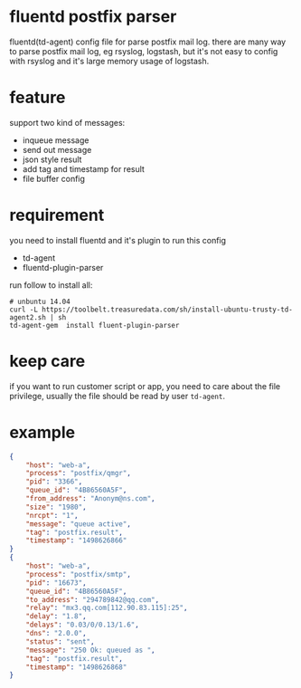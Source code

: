 # fluentd postfix parser

fluentd(td-agent) config file for parse postfix mail log.
there are many way to parse postfix mail log, eg rsyslog, logstash,
but it's not easy to config with rsyslog and it's large memory usage 
of logstash.

# feature

support two kind of messages:

- inqueue message
- send out message
- json style result
- add tag and timestamp for result
- file buffer config

# requirement

you need to install fluentd and it's plugin to run this config

- td-agent
- fluentd-plugin-parser

run follow to install all:

``` shell
# unbuntu 14.04
curl -L https://toolbelt.treasuredata.com/sh/install-ubuntu-trusty-td-agent2.sh | sh
td-agent-gem  install fluent-plugin-parser
```

# keep care

if you want to run customer script or app, you need to care about the file privilege, usually
the file should be read by user `td-agent`.

# example

```json
{
    "host": "web-a",
    "process": "postfix/qmgr",
    "pid": "3366",
    "queue_id": "4B86560A5F",
    "from_address": "Anonym@ns.com",
    "size": "1980",
    "nrcpt": "1",
    "message": "queue active",
    "tag": "postfix.result",
    "timestamp": "1498626866"
} 
{
    "host": "web-a",
    "process": "postfix/smtp",
    "pid": "16673",
    "queue_id": "4B86560A5F",
    "to_address": "294789842@qq.com",
    "relay": "mx3.qq.com[112.90.83.115]:25",
    "delay": "1.8",
    "delays": "0.03/0/0.13/1.6",
    "dns": "2.0.0",
    "status": "sent",
    "message": "250 Ok: queued as ",
    "tag": "postfix.result",
    "timestamp": "1498626868"
}
```
